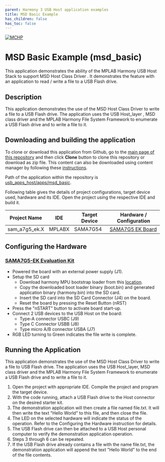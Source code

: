```yaml
---
parent: Harmony 3 USB Host application examples
title: MSD Basic Example 
has_children: false
has_toc: false
---
```


[![MCHP](https://www.microchip.com/ResourcePackages/Microchip/assets/dist/images/logo.png)](https://www.microchip.com)

# MSD Basic Example (msd_basic)

This application demonstrates the ability of the MPLAB Harmony USB Host Stack to support MSD Host Class Driver . It demonstrates the feature with an application to read / write a file to a USB Flash drive.

## Description

This application demonstrates the use of the MSD Host Class Driver to write a file to a USB Flash drive. The application uses the USB Host_layer , MSD class driver and the MPLAB Harmony File System Framework to enumerate a USB Flash drive and to write a file to it.

## Downloading and building the application

To clone or download this application from Github, go to the [main page of this repository](https://github.com/Microchip-MPLAB-Harmony/usb_apps_host) and then click **Clone** button to clone this repository or download as zip file.
This content can also be downloaded using content manager by following these [instructions](https://github.com/Microchip-MPLAB-Harmony/contentmanager/wiki).

Path of the application within the repository is [usb_apps_host/apps/msd_basic](https://github.com/Microchip-MPLAB-Harmony/usb_apps_host/apps/msd_basic).

Following table gives the details of project configurations, target device used, hardware and its IDE. Open the project using the respective IDE and build it. 

| Project Name                    | IDE    | Target Device       | Hardware / Configuration                                                   |
| ------------------------------- | ------ | ------------------- | -------------------------------------------------------------------------- |
| sam_a7g5_ek.X                   | MPLABX | SAMA7G54            | [SAMA7G5 EK Board](#config_21)                                             |

## <a name="config_title"></a> Configuring the Hardware

### <a name="config_21"></a> [SAMA7G5-EK Evaluation Kit](https://www.microchip.com/DevelopmentTools/ProductDetails/PartNO/TOBEADDED)

- Powered the board with an external power supply (J1).
- Setup the SD card 
    - Download harmony MPU bootstrap loader from this [location](firmware/at91bootstrap_sam_a7g5_ek.X/build/binaries/boot.bin).
    - Copy the downloaded boot loader binary (boot.bin) and generated application binary (harmony.bin) into the SD card.
    - Insert the SD card into the SD Card Connector (J4) on the board.
    - Reset the board by pressing the Reset Button (nRST) 
- Press the "nSTART" button to activate board start-up.  
- Connect 2 USB devices to the USB Host on the board:
    - Type-A connector USBC (J9)
    - Type C Connector USBB (J8)
    - Type micro A/B connector USBA (J7)
- RGB LED turning to Green indicates the file write is complete.

## Running the Application

This application demonstrates the use of the MSD Host Class Driver to write a file to USB Flash drive. The application uses the USB Host_layer, MSD class driver and the MPLAB Harmony File System Framework to enumerate a USB Flash drive and to write a file to it.

1. Open the project with appropriate IDE. Compile the project and program the target device.
1. With the code running, attach a USB Flash drive to the Host connector on the desired starter kit. 
1. The demonstration application will then create a file named file.txt. It will then write the text "Hello World" to this file, and then close the file. 
1. The LED on the selected hardware will indicate the status of the operation. Refer to the Configuring the Hardware instruction for details. 
1. The USB Flash drive can then be attached to a USB Host personal computer to verify the demonstration application operation. 
1. Steps 3 through 6 can be repeated. 
1. If the USB Flash drive already contains a file with the name file.txt, the demonstration application will append the text "Hello World" to the end of the file contents.